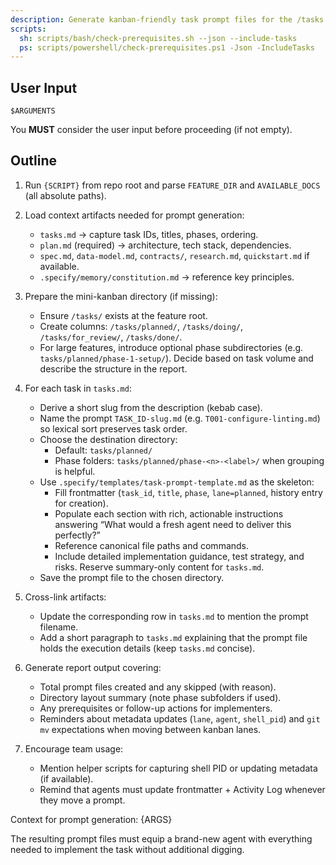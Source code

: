 ```yaml
---
description: Generate kanban-friendly task prompt files for the /tasks mini-board.
scripts:
  sh: scripts/bash/check-prerequisites.sh --json --include-tasks
  ps: scripts/powershell/check-prerequisites.ps1 -Json -IncludeTasks
---
```


## User Input

```text
$ARGUMENTS
```

You **MUST** consider the user input before proceeding (if not empty).

## Outline

1. Run `{SCRIPT}` from repo root and parse `FEATURE_DIR` and `AVAILABLE_DOCS` (all absolute paths).

2. Load context artifacts needed for prompt generation:
   - `tasks.md` → capture task IDs, titles, phases, ordering.
   - `plan.md` (required) → architecture, tech stack, dependencies.
   - `spec.md`, `data-model.md`, `contracts/`, `research.md`, `quickstart.md` if available.
   - `.specify/memory/constitution.md` → reference key principles.

3. Prepare the mini-kanban directory (if missing):
   - Ensure `/tasks/` exists at the feature root.
   - Create columns: `/tasks/planned/`, `/tasks/doing/`, `/tasks/for_review/`, `/tasks/done/`.
   - For large features, introduce optional phase subdirectories (e.g. `tasks/planned/phase-1-setup/`). Decide based on task volume and describe the structure in the report.

4. For each task in `tasks.md`:
   - Derive a short slug from the description (kebab case).
   - Name the prompt `TASK_ID-slug.md` (e.g. `T001-configure-linting.md`) so lexical sort preserves task order.
   - Choose the destination directory:
     * Default: `tasks/planned/`
     * Phase folders: `tasks/planned/phase-<n>-<label>/` when grouping is helpful.
   - Use `.specify/templates/task-prompt-template.md` as the skeleton:
     * Fill frontmatter (`task_id`, `title`, `phase`, `lane=planned`, history entry for creation).
     * Populate each section with rich, actionable instructions answering “What would a fresh agent need to deliver this perfectly?”
     * Reference canonical file paths and commands.
     * Include detailed implementation guidance, test strategy, and risks. Reserve summary-only content for `tasks.md`.
   - Save the prompt file to the chosen directory.

5. Cross-link artifacts:
   - Update the corresponding row in `tasks.md` to mention the prompt filename.
   - Add a short paragraph to `tasks.md` explaining that the prompt file holds the execution details (keep `tasks.md` concise).

6. Generate report output covering:
   - Total prompt files created and any skipped (with reason).
   - Directory layout summary (note phase subfolders if used).
   - Any prerequisites or follow-up actions for implementers.
   - Reminders about metadata updates (`lane`, `agent`, `shell_pid`) and `git mv` expectations when moving between kanban lanes.

7. Encourage team usage:
   - Mention helper scripts for capturing shell PID or updating metadata (if available).
   - Remind that agents must update frontmatter + Activity Log whenever they move a prompt.

Context for prompt generation: {ARGS}

The resulting prompt files must equip a brand-new agent with everything needed to implement the task without additional digging.
